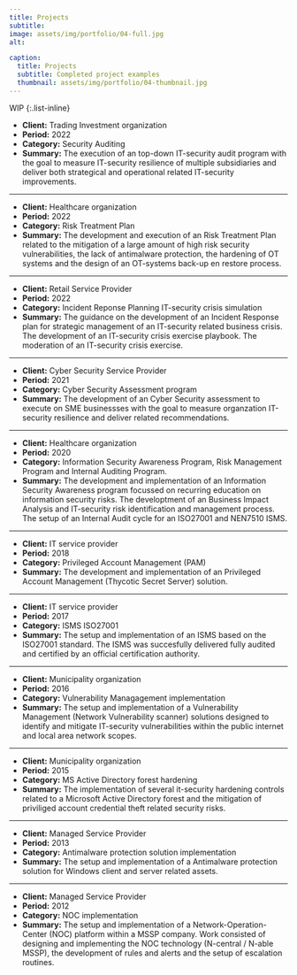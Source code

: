 ```yaml
---
title: Projects
subtitle: 
image: assets/img/portfolio/04-full.jpg
alt: 

caption:
  title: Projects
  subtitle: Completed project examples
  thumbnail: assets/img/portfolio/04-thumbnail.jpg
---
```

 WIP
{:.list-inline}



- **Client:** Trading Investment organization<br/>
- **Period:** 2022<br/>
- **Category:** Security Auditing<br/>
- **Summary:** The execution of an top-down IT-security audit program with the goal to measure IT-security resilience of multiple
subsidiaries and deliver both strategical and operational related IT-security improvements.<br/>

------

- **Client:** Healthcare organization<br/>
- **Period:** 2022<br/>
- **Category:** Risk Treatment Plan<br/>
- **Summary:** The development and execution of an Risk Treatment Plan related to the mitigation of a large amount of high risk security vulnerabilities, the lack of antimalware protection, the hardening of OT systems and the design of an OT-systems back-up en restore process.<br/>

------


- **Client:** Retail Service Provider<br/>
- **Period:** 2022<br/>
- **Category:**  Incident Reponse Planning IT-security crisis simulation<br/>
- **Summary:** The guidance on the development of an Incident Response plan for strategic management of an IT-security related business crisis. The development of an IT-security crisis exercise playbook. The moderation of an IT-security crisis exercise.<br/>

------

- **Client:** Cyber Security Service Provider<br/>
- **Period:** 2021<br/>
- **Category:**  Cyber Security Assessment program<br/>
- **Summary:** The development of an Cyber Security assessment to execute on SME businessses with the goal to measure organzation IT-security resilience and deliver related recommendations.<br/>

------

- **Client:** Healthcare organization<br/>
- **Period:** 2020<br/>
- **Category:** Information Security Awareness Program, Risk Management Program and Internal Auditing Program.<br/>
- **Summary:** The development and implementation of an Information Security Awareness program focussed on recurring education on information security risks. The developtment of an Business Impact Analysis and IT-security risk identification and management process. The setup of an Internal Audit cycle for an ISO27001 and NEN7510 ISMS. <br/>

------

- **Client:** IT service provider<br/>
- **Period:** 2018<br/>
- **Category:** Privileged Account Management (PAM)<br/>
- **Summary:** The development and implementation of an Privileged Account Management (Thycotic Secret Server) solution.<br/>

------

- **Client:** IT service provider<br/>
- **Period:** 2017<br/>
- **Category:**  ISMS ISO27001<br/>
- **Summary:** The setup and implementation of an ISMS based on the ISO27001 standard. The ISMS was succesfully delivered fully audited and certified by an official certification authority. <br/>

------

- **Client:** Municipality organization<br/>
- **Period:** 2016<br/>
- **Category:**  Vulnerability Managagement implementation<br/>
- **Summary:** The setup and implementation of a Vulnerability Management (Network Vulnerability scanner) solutions designed to identify and mitigate IT-security vulnerabilities within the public internet and local area network scopes. <br/>

------

- **Client:** Municipality organization<br/>
- **Period:** 2015<br/>
- **Category:** MS Active Directory forest hardening<br/>
- **Summary:** The implementation of several it-security hardening controls related to a Microsoft Active Directory forest and the mitigation of priviliged account credential theft related security risks.<br/>

------

- **Client:** Managed Service Provider<br/>
- **Period:** 2013<br/>
- **Category:**  Antimalware protection solution implementation<br/>
- **Summary:** The setup and implementation of a Antimalware protection solution for Windows client and server related assets.<br/>


------

- **Client:** Managed Service Provider<br/>
- **Period:** 2012<br/>
- **Category:**  NOC implementation<br/>
- **Summary:** The setup and implementation of a Network-Operation-Center (NOC) platform within a MSSP company. Work consisted of designing and implementing the NOC technology (N-central / N-able MSSP), the development of rules and alerts and the setup of escalation routines.<br/> 



